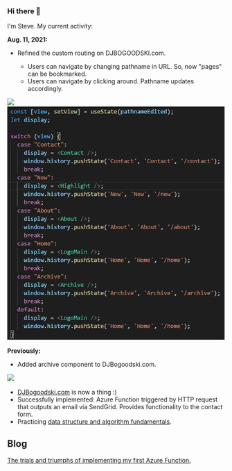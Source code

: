 ### Hi there 👋

<p>I'm Steve. My current activity:</p> 

**Aug. 11, 2021:**

<ul>
<li>Refined the custom routing on DJBOGOODSKI.com.</li>
<ul>
<li>Users can navigate by changing pathname in URL. So, now "pages" can be bookmarked.</li>
<li>Users can navigate by clicking around. Pathname updates accordingly.</li>
</ul>
</ul>

<img src="https://raw.githubusercontent.com/sbogucki12/djbogoodski/main/readmeFiles/routingGIF.gif" />
<img src="https://raw.githubusercontent.com/sbogucki12/djbogoodski/main/readmeFiles/routingJPG.jpg" />

<p><b>Previously:</b></p> 

<ul>
<li>Added archive component to DJBogoodski.com.</li>
</ul>

<img src="https://raw.githubusercontent.com/sbogucki12/djbogoodski/main/readmeFiles/archive0GIF.gif" />


<ul>  
  <li><a href="http://djbogoodski.com">DJBogoodski.com</a> is now a thing :)</li>
  <li>Successfully implemented: Azure Function triggered by HTTP request that outputs an email via SendGrid. Provides functionality to the contact form.</li>
  <li> Practicing <a href="https://github.com/sbogucki12/AlgosAndDataStructures">data structure and algorithm fundamentals</a>.</li> 
</ul>  

## Blog

<a href="https://bogoodski.medium.com/setting-up-an-azure-function-sendgrid-http-trigger-cfd9c5791201" target="_blank">The trials and triumphs of implementing my first Azure Function.</a>


